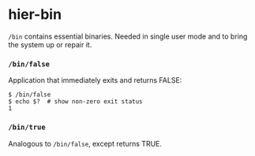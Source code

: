 # hier-bin

`/bin` contains essential binaries. Needed in single user mode and to bring the system up or repair it.

### `/bin/false`
Application that immediately exits and returns FALSE:
```
$ /bin/false
$ echo $?  # show non-zero exit status
1
```

### `/bin/true`
Analogous to `/bin/false`, except returns TRUE.
